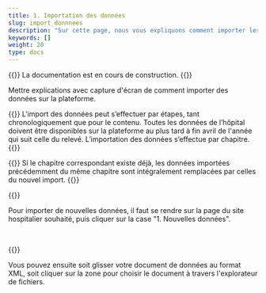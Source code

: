 ```yaml
---
title: 1. Importation des données
slug: import_donnnees
description: "Sur cette page, nous vous expliquons comment importer les données de votre centre hospitalier sur la plateforme SpiGes."
keywords: []
weight: 20
type: docs
---
```


{{<alert color="info">}}
La documentation est en cours de construction.
{{</alert>}}


Mettre explications avec capture d'écran de comment importer des données sur la plateforme.

{{<alert color="info">}}
L'import des données peut s’effectuer par étapes, tant chronologiquement que pour le contenu. Toutes les données de l’hôpital doivent être disponibles sur la plateforme au plus tard à fin avril de l'année qui suit celle du relevé. L’importation des données s’effectue par chapitre. 
{{</alert>}}

{{<alert color="warning">}}
Si le chapitre correspondant existe déjà, les données importées précédemment du même chapitre sont intégralement remplacées par celles du nouvel import.
{{</alert>}}

{{<insertImage image="import_donnees.png" class="bord img_full">}}

Pour importer de nouvelles données, il faut se rendre sur la page du site hospitalier souhaité, puis cliquer sur la case "1. Nouvelles données".

&nbsp;

{{<insertImage image="import_xml.png" class="bord img_full">}}

Vous pouvez ensuite soit glisser votre document de données au format XML, soit cliquer sur la zone pour choisir le document à travers l'explorateur de fichiers.
